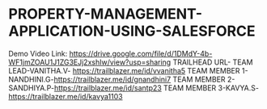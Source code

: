 # PROPERTY-MANAGEMENT-APPLICATION-USING-SALESFORCE
Demo Video Link: https://drive.google.com/file/d/1DMdY-4b-WF1jmZOAU1J1ZG3EJj2xshIw/view?usp=sharing
TRAILHEAD URL-
TEAM LEAD-VANITHA.V- https://trailblazer.me/id/vvanitha5
TEAM MEMBER 1-NANDHINI.G-https://trailblazer.me/id/gnandhini7
TEAM MEMBER 2-SANDHIYA.P-https://trailblazer.me/id/santp23
TEAM MEMBER 3-KAVYA.S-https://trailblazer.me/id/kavya1103
